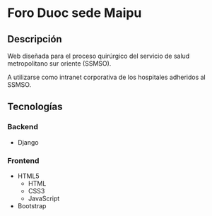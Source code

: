 # Foro Duoc sede Maipu
## Descripción
Web diseñada para el proceso quirúrgico del servicio de salud metropolitano sur oriente (SSMSO).

A utilizarse como intranet corporativa de los hospitales adheridos al SSMSO.

## Tecnologías
### Backend
- Django
### Frontend
- HTML5
    - HTML
    - CSS3
    - JavaScript
- Bootstrap
